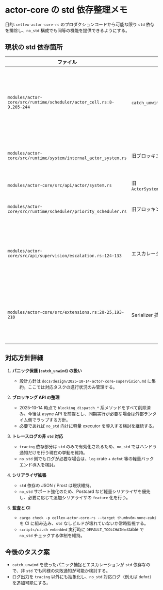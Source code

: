 # actor-core の std 依存整理メモ

目的: `cellex-actor-core-rs` のプロダクションコードから可能な限り `std` 依存を排除し、`no_std` 構成でも同等の機能を提供できるようにする。

## 現状の std 依存箇所

| ファイル | 対象行 | 役割 | 対応方針 |
| --- | --- | --- | --- |
| `modules/actor-core/src/runtime/scheduler/actor_cell.rs:8-9,205-244` | `catch_unwind` でハンドラを保護 | `std::panic::{catch_unwind, AssertUnwindSafe}` を使用 | - 2025-10-14 `unwind-supervision` feature を導入し、opt-in 時のみ `catch_unwind` を有効化。<br>- デフォルトでは `panic = "abort"` 前提の `Result` パスを使用。 |
| `modules/actor-core/src/runtime/system/internal_actor_system.rs` | 旧ブロッキングディスパッチ API | `futures::executor::block_on` 依存（削除済み） | 2025-10-14 に `blocking_dispatch_*` を削除し、async API のみ提供。追加対応不要。 |
| `modules/actor-core/src/api/actor/system.rs` | 旧 `ActorSystem::blocking_dispatch_*` | 内部ブロッキング API のラッパ（削除済み） | 2025-10-14 に削除済み。ドキュメント更新のみ追随。 |
| `modules/actor-core/src/runtime/scheduler/priority_scheduler.rs` | 旧ブロッキングディスパッチ実装 | `futures::executor::block_on` / `tracing::warn!` 依存（削除済み） | 2025-10-14 に削除済み。非同期経路のみ維持。 |
| `modules/actor-core/src/api/supervision/escalation.rs:124-133` | エスカレーション時のログ出力 | `tracing::error!` を `std` 条件付きで使用 | - `tracing` に `std` が必要なため、`cfg(feature = "std")` ブロックを維持。<br>- `no_std` ではハンドラー / リスナー通知のみ行い、ログは省略。 |
| `modules/actor-core/src/extensions.rs:20-25,193-218` | Serializer 拡張 | JSON / Prost serializer の登録 | - これらクレートが `std` 前提のため、`std` 機能時のみ登録。<br>- `no_std` 用に Postcard (`cfg(feature = "postcard")`) を整備済み。 |

## 対応方針詳細

1. **パニック保護 (`catch_unwind`) の扱い**  
   - 設計方針は `docs/design/2025-10-14-actor-core-supervision.md` に集約。ここでは対応タスクの進行状況のみ管理する。

2. **ブロッキング API の整理**  
   - 2025-10-14 時点で `blocking_dispatch_*` 系メソッドをすべて削除済み。今後は async API を前提とし、同期実行が必要な場合は外部ランタイム側でラップする方針。
   - 必要であれば `no_std` 向けに軽量 executor を導入する検討を継続する。

3. **トレースログの非 `std` 対応**  
   - `tracing` 依存部分は `std` のみで有効化されるため、`no_std` ではハンドラ通知だけを行う現在の挙動を維持。
   - `no_std` 側でもログが必要な場合は、`log` crate + `defmt` 等の軽量バックエンド導入を検討。

4. **シリアライザ拡張**  
   - `std` 依存の JSON / Prost は現状維持。
   - `no_std` サポート強化のため、Postcard など軽量シリアライザを優先し、必要に応じて追加シリアライザの `feature` 化を行う。

4. **監査と CI**  
   - `cargo check -p cellex-actor-core-rs --target thumbv6m-none-eabi` を CI に組み込み、`std` なしビルドが壊れていないか常時監視する。
   - `scripts/ci.sh embedded` 実行時に `DEFAULT_TOOLCHAIN`=stable で `no_std` チェックする体制を維持。

## 今後のタスク案

- `catch_unwind` を使ったパニック捕捉とエスカレーションが `std` 依存なので、非 `std` でも同様の失敗通知が可能か検討する。
- ログ出力を `tracing` 以外にも抽象化し、`no_std` 対応ログ（例えば `defmt`）を追加可能にする。
